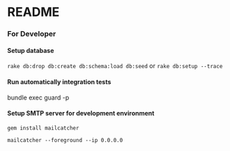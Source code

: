 # README

### For Developer  
#### Setup database
`rake db:drop db:create db:schema:load db:seed` or `rake db:setup --trace`

#### Run automatically integration tests
bundle exec guard -p

#### Setup SMTP server for development environment
`gem install mailcatcher`

`mailcatcher --foreground --ip 0.0.0.0`